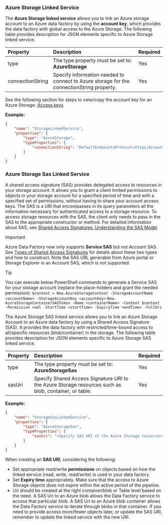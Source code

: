 ### Azure Storage Linked Service
The **Azure Storage linked service** allows you to link an Azure storage account to an Azure data factory by using the **account key**, which provides the data factory with global access to the Azure Storage. The following table provides description for JSON elements specific to Azure Storage linked service.

| Property | Description | Required |
|:--- |:--- |:--- |
| type |The type property must be set to: **AzureStorage** |Yes |
| connectionString |Specify information needed to connect to Azure storage for the connectionString property. |Yes |

See the following section for steps to view/copy the account key for an Azure Storage: [Access keys](../articles/storage/common/storage-account-manage.md#access-keys).

**Example:**  

```json
{  
    "name": "StorageLinkedService",  
    "properties": {  
        "type": "AzureStorage",  
        "typeProperties": {  
            "connectionString": "DefaultEndpointsProtocol=https;AccountName=<accountname>;AccountKey=<accountkey>"  
        }  
    }  
}  
```

### Azure Storage Sas Linked Service
A shared access signature (SAS) provides delegated access to resources in your storage account. It allows you to grant a client limited permissions to objects in your storage account for a specified period of time and with a specified set of permissions, without having to share your account access keys. The SAS is a URI that encompasses in its query parameters all the information necessary for authenticated access to a storage resource. To access storage resources with the SAS, the client only needs to pass in the SAS to the appropriate constructor or method. For detailed information about SAS, see [Shared Access Signatures: Understanding the SAS Model](../articles/storage/common/storage-dotnet-shared-access-signature-part-1.md)

> [!IMPORTANT]
> Azure Data Factory now only supports **Service SAS** but not Account SAS. See [Types of Shared Access Signatures](../articles/storage/common/storage-dotnet-shared-access-signature-part-1.md#types-of-shared-access-signatures) for details about these two types and how to construct. Note the SAS URL generable from Azure portal or Storage Explorer is an Account SAS, which is not supported.

> [!TIP]
> You can execute below PowerShell commands to generate a Service SAS for your storage account (replace the place-holders and grant the needed permission):
> `$context = New-AzureStorageContext -StorageAccountName <accountName> -StorageAccountKey <accountKey>`
> `New-AzureStorageContainerSASToken -Name <containerName> -Context $context -Permission rwdl -StartTime <startTime> -ExpiryTime <endTime> -FullUri`

The Azure Storage SAS linked service allows you to link an Azure Storage Account to an Azure data factory by using a Shared Access Signature (SAS). It provides the data factory with restricted/time-bound access to all/specific resources (blob/container) in the storage. The following table provides description for JSON elements specific to Azure Storage SAS linked service. 

| Property | Description | Required |
|:--- |:--- |:--- |
| type |The type property must be set to: **AzureStorageSas** |Yes |
| sasUri |Specify Shared Access Signature URI to the Azure Storage resources such as blob, container, or table.  |Yes |

**Example:**

```json
{  
    "name": "StorageSasLinkedService",  
    "properties": {  
        "type": "AzureStorageSas",  
        "typeProperties": {  
            "sasUri": "<Specify SAS URI of the Azure Storage resource>"   
        }  
    }  
}  
```

When creating an **SAS URI**, considering the following:  

* Set appropriate read/write **permissions** on objects based on how the linked service (read, write, read/write) is used in your data factory.
* Set **Expiry time** appropriately. Make sure that the access to Azure Storage objects does not expire within the active period of the pipeline.
* Uri should be created at the right container/blob or Table level based on the need. A SAS Uri to an Azure blob allows the Data Factory service to access that particular blob. A SAS Uri to an Azure blob container allows the Data Factory service to iterate through blobs in that container. If you need to provide access more/fewer objects later, or update the SAS URI, remember to update the linked service with the new URI.   

